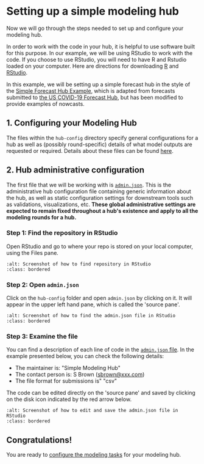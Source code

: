 # Setting up a simple modeling hub  

Now we will go through the steps needed to set up and configure your modeling hub.  

In order to work with the code in your hub, it is helpful to use software built for this purpose. In our example, we will be using RStudio to work with the code. If you choose to use RStudio, you will need to have R and Rstudio loaded on your computer. Here are directions for downloading  [R](https://cran.rstudio.com/) and [RStudio](https://posit.co/download/rstudio-desktop/).  

In this example, we will be setting up a simple forecast hub in the style of the [Simple Forecast Hub Example](https://github.com/hubverse-org/example-simple-forecast-hub), which is adapted from forecasts submitted to [the US COVID-19 Forecast Hub](https://github.com/reichlab/covid19-forecast-hub), but has been modified to provide examples of nowcasts. 

## 1. Configuring your Modeling Hub  

The files within the `hub-config` directory specify general configurations for a hub as well as (possibly round-specific) details of what model outputs are requested or required. Details about these files can be found [here](../user-guide/hub-config.md).  

## 2. Hub administrative configuration  

The first file that we will be working with is [`admin.json`](#hub-admin-config). This is the administrative hub configuration file containing generic information about the hub, as well as static configuration settings for downstream tools such as validations, visualizations, etc. **These global administrative settings are expected to remain fixed throughout a hub's existence and apply to all the modeling rounds for a hub.**  

### Step 1: Find the repository in RStudio  

Open RStudio and go to where your repo is stored on your local computer, using the Files pane.  

```{image} ../images/files_pane.png
:alt: Screenshot of how to find repository in RStudio
:class: bordered
```

### Step 2: Open `admin.json`  

Click on the `hub-config` folder and open `admin.json` by clicking on it. It will appear in the upper left hand pane, which is called the 'source pane'.  

```{image} ../images/source_pane.png
:alt: Screenshot of how to find the admin.json file in RStudio
:class: bordered
```

### Step 3: Examine the file  

You can find a description of each line of code in the  [`admin.json` file](../user-guide/hub-config.md). In the example presented below, you can check the following details:  
- The maintainer is: "Simple Modeling Hub"  
- The contact person is: S Brown (sbrown@xxx.com)  
- The file format for submissions is" "csv"  
  
The code can be edited directly on the 'source pane' and saved by clicking on the disk icon indicated by the red arrow below.  

```{image} ../images/admin_json.png
:alt: Screenshot of how to edit and save the admin.json file in RStudio
:class: bordered
```

## Congratulations!  

You are ready to [configure the modeling tasks](tasks-config.md) for your modeling hub.  

